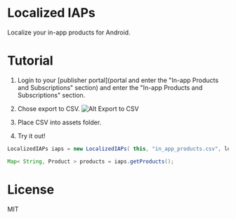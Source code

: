 Localized IAPs
==============

Localize your in-app products for Android.


Tutorial
==============

1. Login to your [publisher portal](portal and enter the "In-app Products and Subscriptions" section) and enter the "In-app Products and Subscriptions" section.

2. Chose export to CSV.
![Alt Export to CSV](http://i.imgur.com/OK5xj.png)

3. Place CSV into assets folder.

4. Try it out!
```java
LocalizedIAPs iaps = new LocalizedIAPs( this, "in_app_products.csv", locale );

Map< String, Product > products = iaps.getProducts();
```

License
==============
MIT